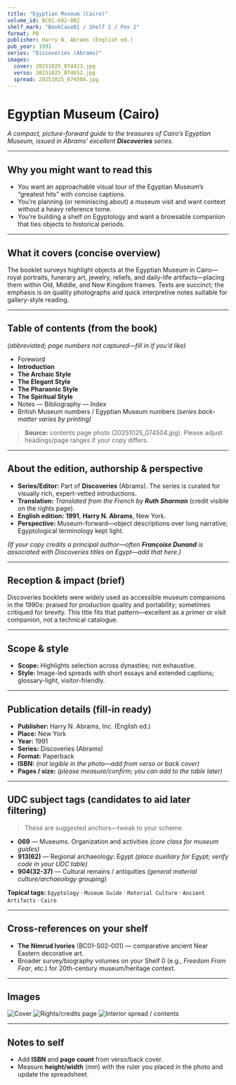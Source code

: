 ```yaml
---
title: "Egyptian Museum (Cairo)"
volume_id: BC01-S02-002
shelf_mark: "BookCase01 / Shelf 2 / Pos 2"
format: PB
publisher: Harry N. Abrams (English ed.)
pub_year: 1991
series: "Discoveries (Abrams)"
images:
  cover: 20251025_074423.jpg
  verso: 20251025_074652.jpg
  spread: 20251025_074504.jpg
---
```


# Egyptian Museum (Cairo)

*A compact, picture-forward guide to the treasures of Cairo’s Egyptian Museum, issued in Abrams’ excellent **Discoveries** series.*

---

## Why you might want to read this
- You want an approachable visual tour of the Egyptian Museum’s “greatest hits” with concise captions.
- You’re planning (or reminiscing about) a museum visit and want context without a heavy reference tome.
- You’re building a shelf on Egyptology and want a browsable companion that ties objects to historical periods.

---

## What it covers (concise overview)
The booklet surveys highlight objects at the Egyptian Museum in Cairo—royal portraits, funerary art, jewelry, reliefs, and daily-life artifacts—placing them within Old, Middle, and New Kingdom frames. Texts are succinct; the emphasis is on quality photographs and quick interpretive notes suitable for gallery-style reading.

---

## Table of contents (from the book)
*(abbreviated; page numbers not captured—fill in if you’d like)*

- Foreword  
- **Introduction**  
- **The Archaic Style**  
- **The Elegant Style**  
- **The Pharaonic Style**  
- **The Spiritual Style**  
- Notes — Bibliography — Index  
- British Museum numbers / Egyptian Museum numbers *(series back-matter varies by printing)*

> **Source:** contents page photo (20251025_074504.jpg). Please adjust headings/page ranges if your copy differs.

---

## About the edition, authorship & perspective
- **Series/Editor:** Part of **Discoveries** (Abrams). The series is curated for visually rich, expert-vetted introductions.  
- **Translation:** *Translated from the French by **Ruth Sharman*** (credit visible on the rights page).  
- **English edition:** **1991**, **Harry N. Abrams**, New York.  
- **Perspective:** Museum-forward—object descriptions over long narrative; Egyptological terminology kept light.

*(If your copy credits a principal author—often **Françoise Dunand** is associated with Discoveries titles on Egypt—add that here.)*

---

## Reception & impact (brief)
Discoveries booklets were widely used as accessible museum companions in the 1990s: praised for production quality and portability; sometimes critiqued for brevity. This title fits that pattern—excellent as a primer or visit companion, not a technical catalogue.

---

## Scope & style
- **Scope:** Highlights selection across dynasties; not exhaustive.
- **Style:** Image-led spreads with short essays and extended captions; glossary-light, visitor-friendly.

---

## Publication details (fill-in ready)
- **Publisher:** Harry N. Abrams, Inc. (English ed.)  
- **Place:** New York  
- **Year:** 1991  
- **Series:** Discoveries (Abrams)  
- **Format:** Paperback  
- **ISBN:** *(not legible in the photo—add from verso or back cover)*  
- **Pages / size:** *(please measure/confirm; you can add to the table later)*

---

## UDC subject tags (candidates to aid later filtering)
> These are suggested anchors—tweak to your scheme.

- **069** — Museums. Organization and activities *(core class for museum guides)*  
- **913(62)** — Regional archaeology: Egypt *(place auxiliary for Egypt; verify code in your UDC table)*  
- **904(32-37)** — Cultural remains / antiquities *(general material culture/archaeology grouping)*

**Topical tags:** `Egyptology` · `Museum Guide` · `Material Culture` · `Ancient Artifacts` · `Cairo`

---

## Cross-references on your shelf
- **The Nimrud Ivories** (BC01-S02-001) — comparative ancient Near Eastern decorative art.  
- Broader survey/biography volumes on your Shelf 0 (e.g., *Freedom From Fear*, etc.) for 20th-century museum/heritage context.

---

## Images
![Cover](./20251025_074423.jpg)
![Rights/credits page](./20251025_074652.jpg)
![Interior spread / contents](./20251025_074504.jpg)

---

## Notes to self
- Add **ISBN** and **page count** from verso/back cover.
- Measure **height/width** (mm) with the ruler you placed in the photo and update the spreadsheet.
